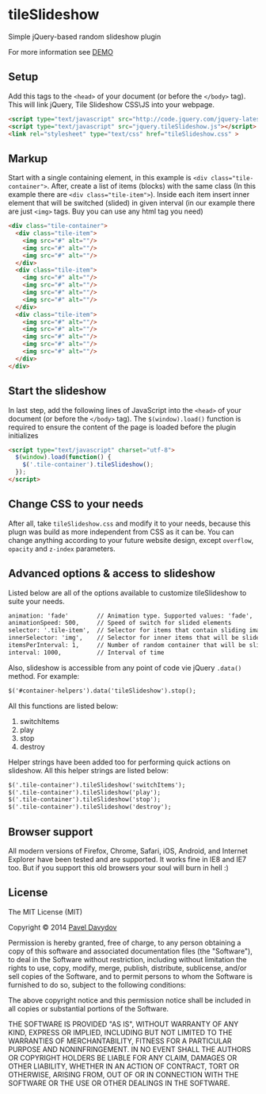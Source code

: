 # tileSlideshow
Simple jQuery-based random slideshow plugin

For more information see [DEMO](http://typical000.github.io/tileSlideshow)

Setup
-----
Add this tags to the `<head>` of your document (or before the `</body>` tag). This will link jQuery, Tile Slideshow CSS\JS into your webpage.

```html
<script type="text/javascript" src="http://code.jquery.com/jquery-latest.min.js"></script>
<script type="text/javascript" src="jquery.tileSlideshow.js"></script>
<link rel="stylesheet" type="text/css" href="tileSlideshow.css" >
```

Markup
------
Start with a single containing element, in this example is `<div class="tile-container">`. After, create a list of items (blocks) with the same class (In this example there are `<div class="tile-item">`).
Inside each item insert inner element that will be switched (slided) in given interval (in our example there are just `<img>` tags. Buy you can use any html tag you need)

```html
<div class="tile-container">
  <div class="tile-item">
    <img src="#" alt=""/>
    <img src="#" alt=""/>
    <img src="#" alt=""/>
  </div>
  <div class="tile-item">
    <img src="#" alt=""/>
    <img src="#" alt=""/>
    <img src="#" alt=""/>
    <img src="#" alt=""/>
  </div>
  <div class="tile-item">
    <img src="#" alt=""/>
    <img src="#" alt=""/>
    <img src="#" alt=""/>
    <img src="#" alt=""/>
    <img src="#" alt=""/>
  </div>
</div>
```

Start the slideshow
-------------------
In last step, add the following lines of JavaScript into the `<head>` of your document (or before the `</body>` tag).
The `$(window).load()` function is required to ensure the content of the page is loaded before the plugin initializes

```html
<script type="text/javascript" charset="utf-8">
  $(window).load(function() {
    $('.tile-container').tileSlideshow();
  });
</script>
```

Change CSS to your needs
------------------------

After all, take `tileSlideshow.css` and modify it to your needs, because this plugn was build as more independent from CSS as it can be. You can change anything according to your future website design,
except `overflow`, `opacity` and `z-index` parameters.

Advanced options & access to slideshow
--------------------------------------
Listed below are all of the options available to customize tileSlideshow to suite your needs.

```html
animation: 'fade'        // Animation type. Supported values: 'fade', 'moveUp', 'moveDown', 'moveLeft', 'moveRight'
animationSpeed: 500,     // Speed of switch for slided elements
selector: '.tile-item',  // Selector for items that contain sliding images/items
innerSelector: 'img',    // Selector for inner items that will be slided in given interval
itemsPerInterval: 1,     // Number of random container that will be slided in given interval
interval: 1000,          // Interval of time
```

Also, slideshow is accessible from any point of code vie jQuery `.data()` method. For example:
```html
$('#container-helpers').data('tileSlideshow').stop();
```

All this functions are listed below:

1. switchItems
2. play
3. stop
4. destroy

Helper strings have been added too for performing quick actions on slideshow. All this helper strings are listed below:
```html
$('.tile-container').tileSlideshow('switchItems');
$('.tile-container').tileSlideshow('play');
$('.tile-container').tileSlideshow('stop');
$('.tile-container').tileSlideshow('destroy');
```

Browser support
---------------
All modern versions of Firefox, Chrome, Safari, iOS, Android, and Internet Explorer have been tested and are supported.
It works fine in IE8 and IE7 too. But if you support this old browsers your soul will burn in hell :)

License
-------

The MIT License (MIT)

Copyright © 2014 [Pavel Davydov](<typical000@gmail.com>)

Permission is hereby granted, free of charge, to any person obtaining a copy of this software and associated documentation files (the "Software"), to deal in the Software without restriction, including without limitation the rights to use, copy, modify, merge, publish, distribute, sublicense, and/or sell copies of the Software, and to permit persons to whom the Software is furnished to do so, subject to the following conditions:

The above copyright notice and this permission notice shall be included in all copies or substantial portions of the Software.

THE SOFTWARE IS PROVIDED "AS IS", WITHOUT WARRANTY OF ANY KIND, EXPRESS OR IMPLIED, INCLUDING BUT NOT LIMITED TO THE WARRANTIES OF MERCHANTABILITY, FITNESS FOR A PARTICULAR PURPOSE AND NONINFRINGEMENT. IN NO EVENT SHALL THE AUTHORS OR COPYRIGHT HOLDERS BE LIABLE FOR ANY CLAIM, DAMAGES OR OTHER LIABILITY, WHETHER IN AN ACTION OF CONTRACT, TORT OR OTHERWISE, ARISING FROM, OUT OF OR IN CONNECTION WITH THE SOFTWARE OR THE USE OR OTHER DEALINGS IN THE SOFTWARE.

